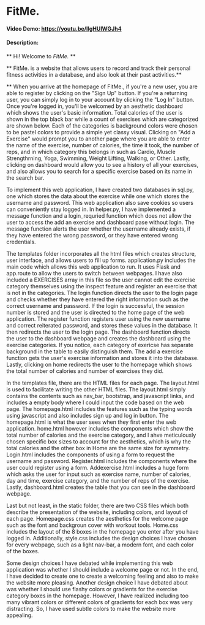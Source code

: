 # FitMe.

#### Video Demo: https://youtu.be/IlgHUlWGJh4

#### Description:

** Hi! Welcome to _FitMe._ **


** FitMe. is a website that allows users to record and track their personal fitness activities in a database, and also look at their past activities.**

** When you arrive at the homepage of FitMe., if you're a new user, you are able to register by clicking on the "Sign Up" button.
   If you're a returning user, you can simply log in to your account by clicking the "Log In" button. Once you're logged in, you'll be welcomed by an aesthetic
   dashboard which shows the user's basic information. Total calories of the user is shown in the top black bar while a count of exercises which are categorized
   are shown below. Each of the categories is background colors were chosen to be pastel colors to provide a simple yet classy visual.
   Clicking on "Add a Exercise" would prompt you to another page where you are able to enter the name of the exercise, number of calories, the time it took,
   the number of reps, and in which category this belongs in such as Cardio, Muscle Strengthrning, Yoga, Swimming, Weight Lifting, Walking, or Other.
   Lastly, clicking on dashboard would allow you to see a history of all your exercises, and also allows you to search for a specific
   exercise based on its name in the search bar.

   To implement this web application, I have created two databases in sql.py, one which stores the data about the exercise while one which stores the username
   and password. This web application also save cookies so users can conveniently stay logged in. In helper.py, I have implemented a message function and
   a login_requried function which does not allow the user to access the add an exercise and dashboard pase without login. The message function alerts the user
   whether the username already exists, if they have entered the wrong password, or they have entered wrong credentials.

   The templates folder incorporates all the html files which creates structure, user interface, and allows users to fill up forms.
   application.py includes the main code which allows this web application to run. It uses Flask and app.route to allow the users to switch between webpages.
   I have also included a EXERCISES array in this file so the user cannot edit the exercise category themselves using the inspect feature and register an exercise
   that is not in the categories. The login function directs the user to the login page and checks whether they have entered the right information
   such as the correct username and password. If the login is successful, the session number is stored and the user is directed to the home page of the web application.
   The register function registers user using the new username and correct reiterated password, and stores these values in the database. It then redirects the user to the
   login page. The dashboard function directs the user to the dashboard webpage and creates the dashboard using the exercise categories. If you notice, each category of exericse
   has separate background in the table to easily distinguish them. The add a exercise function gets the user's exercise information and stores it into the database.
   Lastly, clicking on home redirects the user to the homepage which shows the total number of calories and number of exercises they did.

   In the templates file, there are the HTML files for each page. The layout.html is used to facilitate writing the other HTML files. The layout.html simply contains
   the contents such as nav_bar, bootstrap, and javascript links, and includes a empty body where I could input the code based on the web page. The homepage.html includes
   the features such as the typing words using javascript and also includes sign up and log in button. The homepage.html is what the user sees when they first enter the web
   application. home.html however includes the components which show the total number of calories and the exercise category, and I ahve meticulously chosen specific
   box sizes to account for the aesthetics, which is why the total calories and the other box in Home are the same size for symmetry. Login.html includes the components of using
   a form to request the username and password. Register.html includes the components where the user could register using a form. Addexercise.html includes a huge form which asks
   the user for input such as exercise name, number of calories, day and time, exercise category, and the number of reps of the exercise. Lastly, dashboard.html creates the table
   that you can see in the dashboard webpage.

   Last but not least, in the static folder, there are two CSS files which both describe the presentation of the website, including colors, and layout of each page. Homepage.css
   creates the aesthetics for the welcome page such as the font and backgroun cover with workout tools. Home.css includes the layout of the 8 boxes in the homepage you enter after
   you have logged in. Additionally, style.css includes the design choices I have chosen for every webpage, such as a light nav-bar, a modern font, and each color of the boxes.

   Some design choices I have debated while implementing this web application was whether I should include a welcome page or not. In the end, I have decided to create one
   to create a welcoming feeling and also to make the website more pleasing. Another design choice I have debated about was whether I should use flashy colors or gradients for the
   exercise category boxes in the homepage. However, I have realized including too many vibrant colors or different colors of gradients for each box was very distracting. So, I have
   used subtle colors to make the website more appealing.




